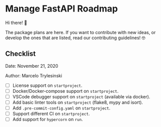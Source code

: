 # Manage FastAPI Roadmap

Hi there! :wave:

The package plans are here. If you want to contribute with new ideas, or develop the ones that are listed, read our contributing guidelines! 🤓


## Checklist

Date: November 21, 2020

Author: Marcelo Trylesinski

- [ ] License support on `startproject`.
- [ ] Docker/Docker-compose support on `startproject`.
- [ ] VSCode debugger support on `startproject` (available via docker).
- [ ] Add basic linter tools on `startproject` (flake8, mypy and isort).
- [ ] Add `.pre-commit-config.yaml` on `startproject`.
- [ ] Support different CI on `startproject`.
- [ ] Add support for `hypercorn` on `run`.
